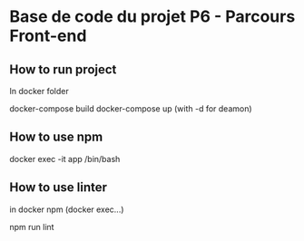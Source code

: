 # Base de code du projet P6 - Parcours Front-end

## How to run project
In docker folder

docker-compose build 
docker-compose up (with -d for deamon)

## How to use npm
docker exec -it app /bin/bash

## How to use linter
in docker npm (docker exec...)

npm run lint